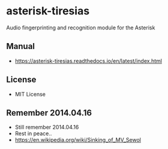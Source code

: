 # asterisk-tiresias
Audio fingerprinting and recognition module for the Asterisk

## Manual
* https://asterisk-tiresias.readthedocs.io/en/latest/index.html

## License
* MIT License

## Remember 2014.04.16
* Still remember 2014.04.16
* Rest in peace..
* https://en.wikipedia.org/wiki/Sinking_of_MV_Sewol
